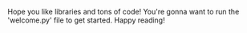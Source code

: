 Hope you like libraries and tons of code! You're gonna want to run the 'welcome.py' file to get started. Happy reading!
